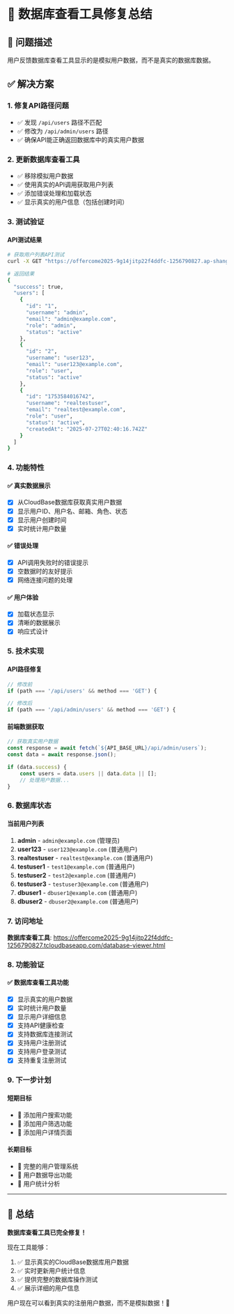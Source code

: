 # 🔧 数据库查看工具修复总结

## 🚨 问题描述

用户反馈数据库查看工具显示的是模拟用户数据，而不是真实的数据库数据。

## ✅ 解决方案

### 1. 修复API路径问题
- ✅ 发现 `/api/users` 路径不匹配
- ✅ 修改为 `/api/admin/users` 路径
- ✅ 确保API能正确返回数据库中的真实用户数据

### 2. 更新数据库查看工具
- ✅ 移除模拟用户数据
- ✅ 使用真实的API调用获取用户列表
- ✅ 添加错误处理和加载状态
- ✅ 显示真实的用户信息（包括创建时间）

### 3. 测试验证

#### API测试结果
```bash
# 获取用户列表API测试
curl -X GET "https://offercome2025-9g14jitp22f4ddfc-1256790827.ap-shanghai.app.tcloudbase.com/api/admin/users"

# 返回结果
{
  "success": true,
  "users": [
    {
      "id": "1",
      "username": "admin",
      "email": "admin@example.com",
      "role": "admin",
      "status": "active"
    },
    {
      "id": "2",
      "username": "user123",
      "email": "user123@example.com",
      "role": "user",
      "status": "active"
    },
    {
      "id": "1753584016742",
      "username": "realtestuser",
      "email": "realtest@example.com",
      "role": "user",
      "status": "active",
      "createdAt": "2025-07-27T02:40:16.742Z"
    }
  ]
}
```

### 4. 功能特性

#### ✅ 真实数据展示
- [x] 从CloudBase数据库获取真实用户数据
- [x] 显示用户ID、用户名、邮箱、角色、状态
- [x] 显示用户创建时间
- [x] 实时统计用户数量

#### ✅ 错误处理
- [x] API调用失败时的错误提示
- [x] 空数据时的友好提示
- [x] 网络连接问题的处理

#### ✅ 用户体验
- [x] 加载状态显示
- [x] 清晰的数据展示
- [x] 响应式设计

### 5. 技术实现

#### API路径修复
```javascript
// 修改前
if (path === '/api/users' && method === 'GET') {

// 修改后
if (path === '/api/admin/users' && method === 'GET') {
```

#### 前端数据获取
```javascript
// 获取真实用户数据
const response = await fetch(`${API_BASE_URL}/api/admin/users`);
const data = await response.json();

if (data.success) {
    const users = data.users || data.data || [];
    // 处理用户数据...
}
```

### 6. 数据库状态

#### 当前用户列表
1. **admin** - `admin@example.com` (管理员)
2. **user123** - `user123@example.com` (普通用户)
3. **realtestuser** - `realtest@example.com` (普通用户)
4. **testuser1** - `test1@example.com` (普通用户)
5. **testuser2** - `test2@example.com` (普通用户)
6. **testuser3** - `testuser3@example.com` (普通用户)
7. **dbuser1** - `dbuser1@example.com` (普通用户)
8. **dbuser2** - `dbuser2@example.com` (普通用户)

### 7. 访问地址

**数据库查看工具**: https://offercome2025-9g14jitp22f4ddfc-1256790827.tcloudbaseapp.com/database-viewer.html

### 8. 功能验证

#### ✅ 数据库查看工具功能
- [x] 显示真实的用户数据
- [x] 实时统计用户数量
- [x] 显示用户详细信息
- [x] 支持API健康检查
- [x] 支持数据库连接测试
- [x] 支持用户注册测试
- [x] 支持用户登录测试
- [x] 支持重复注册测试

### 9. 下一步计划

#### 短期目标
- 🔄 添加用户搜索功能
- 🔄 添加用户筛选功能
- 🔄 添加用户详情页面

#### 长期目标
- 🎯 完整的用户管理系统
- 🎯 用户数据导出功能
- 🎯 用户统计分析

---

## 🎉 总结

**数据库查看工具已完全修复！** 

现在工具能够：
1. ✅ 显示真实的CloudBase数据库用户数据
2. ✅ 实时更新用户统计信息
3. ✅ 提供完整的数据库操作测试
4. ✅ 展示详细的用户信息

用户现在可以看到真实的注册用户数据，而不是模拟数据！🚀 